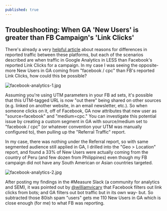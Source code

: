 ```yaml
---
published: true
---
```

## Troubleshooting: When GA 'New Users' is greater than FB Campaign's 'Link Clicks'

There's already a very [helpful article](http://www.stateofdigital.com/facebook-ads-google-analytics-data-mismatch/) about reasons for differences in reported traffic between these platforms, but each of the scenarios described are when traffic in Google Analytics in LESS than Facebook's reported Link Clicks for a campaign. In my case I was seeing the opposite- more New Users in GA coming from "facebook / cpc" than FB's reported Link Clicks, how could this be possible?

![facebook-analytics-1.jpg]({{site.baseurl}}/static/img/facebook-analytics-1.jpg)


Assuming you're using UTM parameters in your FB ad sets, it's possible that this UTM-tagged URL is now "out there" being shared on other sources (e.g. linked on another website, in an email newsletter, etc.). So when someone clicks on it, off of Facebook, GA now attributes that new user as "source=facebook" and "medium=cpc." You can investigate this potential issue by creating a custom segment in GA with source/medium set to "facebook / cpc" (or whatever convention your UTM was manually configured to), then pulling up the "Referral Traffic" report. 

In my case, there was nothing under the Referral report, so with same segmented audience still applied in GA, I drilled into the "Geo > Location" report, and found a 33% of New Users were actually coming from the country of Peru (and few dozen from Philippines) even though my FB campaign did not have any South American or Asian countries targeted. 

![facebook-analytics-2.jpg]({{site.baseurl}}/static/img/facebook-analytics-2.jpg)

After posting my findings in the #Measure Slack (a community for analytics and SEM), it was pointed out by [@williamvicary](https://medium.com/@williamvicary) that Facebook filters out link clicks from bots; and GA filters out bot traffic but in its own way- but. So subtracted those 80ish spam "users" gets me 110 New Users in GA which is close enough (for me) to what FB was reporting.
